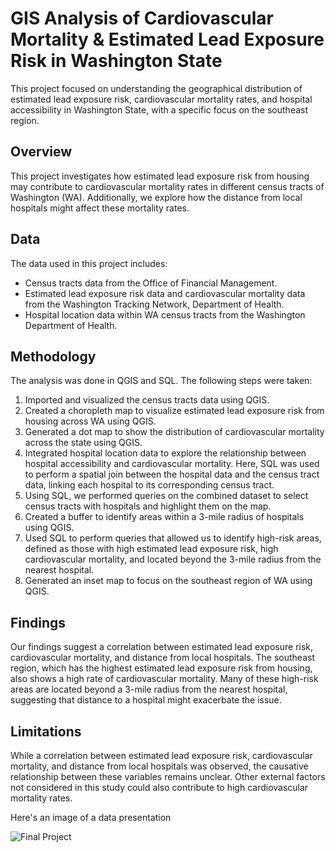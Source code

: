 # GIS Analysis of Cardiovascular Mortality & Estimated Lead Exposure Risk in Washington State
This project focused on understanding the geographical distribution of estimated lead exposure risk, cardiovascular mortality rates, and hospital accessibility in Washington State, with a specific focus on the southeast region.

## Overview
This project investigates how estimated lead exposure risk from housing may contribute to cardiovascular mortality rates in different census tracts of Washington (WA). Additionally, we explore how the distance from local hospitals might affect these mortality rates.

## Data
The data used in this project includes:

* Census tracts data from the Office of Financial Management.
* Estimated lead exposure risk data and cardiovascular mortality data from the Washington Tracking Network, Department of Health.
* Hospital location data within WA census tracts from the Washington Department of Health.

## Methodology
The analysis was done in QGIS and SQL. The following steps were taken:

1. Imported and visualized the census tracts data using QGIS.
2. Created a choropleth map to visualize estimated lead exposure risk from housing across WA using QGIS.
3. Generated a dot map to show the distribution of cardiovascular mortality across the state using QGIS.
4. Integrated hospital location data to explore the relationship between hospital accessibility and cardiovascular mortality. Here, SQL was used to perform a spatial join between the hospital data and the census tract data, linking each hospital to its corresponding census tract.
5. Using SQL, we performed queries on the combined dataset to select census tracts with hospitals and highlight them on the map.
6. Created a buffer to identify areas within a 3-mile radius of hospitals using QGIS.
7. Used SQL to perform queries that allowed us to identify high-risk areas, defined as those with high estimated lead exposure risk, high cardiovascular mortality, and located beyond the 3-mile radius from the nearest hospital.
8. Generated an inset map to focus on the southeast region of WA using QGIS.

## Findings
Our findings suggest a correlation between estimated lead exposure risk, cardiovascular mortality, and distance from local hospitals. The southeast region, which has the highest estimated lead exposure risk from housing, also shows a high rate of cardiovascular mortality. Many of these high-risk areas are located beyond a 3-mile radius from the nearest hospital, suggesting that distance to a hospital might exacerbate the issue.

## Limitations
While a correlation between estimated lead exposure risk, cardiovascular mortality, and distance from local hospitals was observed, the causative relationship between these variables remains unclear. Other external factors not considered in this study could also contribute to high cardiovascular mortality rates.


Here's an image of a data presentation

![Final Project](https://user-images.githubusercontent.com/83092146/227645269-54034e83-0a4b-4571-9965-e7868c2faf6a.png)
